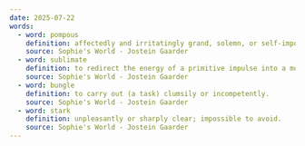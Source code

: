 ```yaml
---
date: 2025-07-22
words:
  - word: pompous
    definition: affectedly and irritatingly grand, solemn, or self-important.
    source: Sophie's World - Jostein Gaarder
  - word: sublimate
    definition: to redirect the energy of a primitive impulse into a more acceptable channel.
    source: Sophie's World - Jostein Gaarder
  - word: bungle
    definition: to carry out (a task) clumsily or incompetently.
    source: Sophie's World - Jostein Gaarder
  - word: stark
    definition: unpleasantly or sharply clear; impossible to avoid. 
    source: Sophie's World - Jostein Gaarder
---
```

